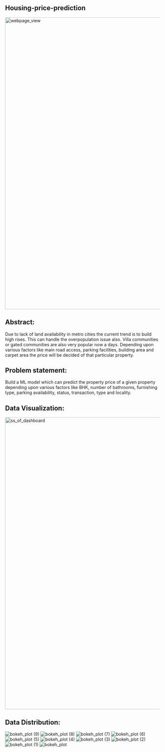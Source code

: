## Housing-price-prediction

<img width="950" alt="webpage_view" src="https://user-images.githubusercontent.com/103435606/177013973-32a4a1b8-e65f-4222-b675-43bcbd83165d.png">

## Abstract:
Due to lack of land availability in metro cities the current trend is to build high rises. This can handle the overpopulation issue also. Villa communities or gated communities are also very popular now a days. Depending upon various factors like main road access, parking facilities, building area and carpet area the price will be decided of that particular property. 

## Problem statement:
Build a ML model which can predict the property price of a given property depending upon various factors like BHK, number of bathrooms, furnishing type, parking availability, status, transaction, type and locality.

## Data Visualization:
<img width="950" alt="ss_of_dashboard" src="https://user-images.githubusercontent.com/103435606/177013721-63d26c54-8dfa-4e0a-98f7-5f041451c3d6.png">

## Data Distribution:

![bokeh_plot (9)](https://user-images.githubusercontent.com/103435606/177027486-75e76bd4-f90d-4638-a36d-80c99bfc8d67.png)
![bokeh_plot (8)](https://user-images.githubusercontent.com/103435606/177027487-d1f9c49b-21a0-4cfe-934e-ff93a23f3901.png)
![bokeh_plot (7)](https://user-images.githubusercontent.com/103435606/177027488-17fd14b3-152b-4015-a6a8-1f81b16dbdef.png)
![bokeh_plot (6)](https://user-images.githubusercontent.com/103435606/177027489-4cac13b0-dd07-42c9-8cbe-77a535fef02b.png)
![bokeh_plot (5)](https://user-images.githubusercontent.com/103435606/177027491-fab1a761-bf34-4cb5-8f2c-56e587749080.png)
![bokeh_plot (4)](https://user-images.githubusercontent.com/103435606/177027492-b6ceed02-1bec-4ad2-9d5d-9f635f0f4591.png)
![bokeh_plot (3)](https://user-images.githubusercontent.com/103435606/177027493-bc392d5e-999f-476c-b0fc-4866ce6b0ebe.png)
![bokeh_plot (2)](https://user-images.githubusercontent.com/103435606/177027494-4b94dff6-55fd-4e99-9595-862f499a6e24.png)
![bokeh_plot (1)](https://user-images.githubusercontent.com/103435606/177027496-689111eb-d5dc-4661-8f5c-72dc89c793c3.png)
![bokeh_plot](https://user-images.githubusercontent.com/103435606/177027497-4be0910d-98fc-4de5-8c63-2288836ad5d7.png)

